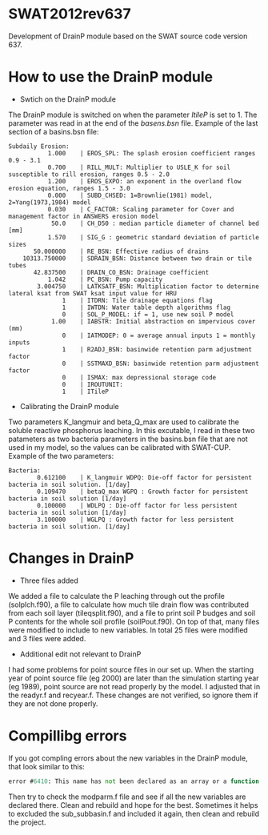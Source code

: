 # SWAT2012rev637
Development of DrainP module based on the SWAT source code version 637.

# How to use the DrainP module

* Swtich on the DrainP module

The DrainP module is switched on when the parameter *ItileP* is set to 1. The parameter was read in at the end of the *basens.bsn* file.
Example of the last section of a basins.bsn file:

```text
Subdaily Erosion:
           1.000    | EROS_SPL: The splash erosion coefficient ranges 0.9 - 3.1
           0.700    | RILL_MULT: Multiplier to USLE_K for soil susceptible to rill erosion, ranges 0.5 - 2.0
           1.200    | EROS_EXPO: an exponent in the overland flow erosion equation, ranges 1.5 - 3.0
           0.000    | SUBD_CHSED: 1=Brownlie(1981) model, 2=Yang(1973,1984) model
           0.030    | C_FACTOR: Scaling parameter for Cover and management factor in ANSWERS erosion model
            50.0    | CH_D50 : median particle diameter of channel bed [mm]
           1.570    | SIG_G : geometric standard deviation of particle sizes
       50.000000    | RE_BSN: Effective radius of drains
    10313.750000    | SDRAIN_BSN: Distance between two drain or tile tubes
       42.837500    | DRAIN_CO_BSN: Drainage coefficient
           1.042    | PC_BSN: Pump capacity
        3.004750    | LATKSATF_BSN: Multiplication factor to determine lateral ksat from SWAT ksat input value for HRU
               1    | ITDRN: Tile drainage equations flag
               1    | IWTDN: Water table depth algorithms flag
               0    | SOL_P_MODEL: if = 1, use new soil P model
            1.00    | IABSTR: Initial abstraction on impervious cover (mm)
               0    | IATMODEP: 0 = average annual inputs 1 = monthly inputs
               1    | R2ADJ_BSN: basinwide retention parm adjustment factor
               0    | SSTMAXD_BSN: basinwide retention parm adjustment factor
               0    | ISMAX: max depressional storage code
               0    | IROUTUNIT:
               1    | ITileP
```

* Calibrating the DrainP module

Two parameters K_langmuir and beta_Q_max are used to calibrate the soluble reactive phosphorus leaching. In this excutable, I read in these two patameters as two bacteria parameters in the basins.bsn file that are not used in my model, so the values can be calibrated with SWAT-CUP.
Example of the two parameters:


```text
Bacteria:
        0.612100    | K_langmuir WDPQ: Die-off factor for persistent bacteria in soil solution. [1/day]
        0.109470    | betaQ_max WGPQ : Growth factor for persistent bacteria in soil solution [1/day]
        0.100000    | WDLPQ : Die-off factor for less persistent bacteria in soil solution [1/day]
        3.100000    | WGLPQ : Growth factor for less persistent bacteria in soil solution. [1/day] 
```

# Changes in DrainP
* Three files added

We added a file to calculate the P leaching through out the profile (solplch.f90), a file to calculate how much tile drain flow was contributed from each soil layer (tileqsplit.f90), and a file to print soil P budges and soil P contents for the whole soil profile (soilPout.f90).
On top of that, many files were modified to include to new variables. In total 25 files were modified and 3 files were added.

* Additional edit not relevant to DrainP

I had some problems for point source files in our set up. When the starting year of point source file (eg 2000) are later than the simulation starting year (eg 1989), point source are not read properly by the model. I adjusted that in the readyr.f and recyear.f. These changes are not verified, so ignore them if they are not done properly.

# Compillibg errors
If you got compling errors about the new variables in the DrainP module, that look similar to this:

```fortran
error #6410: This name has not been declared as an array or a function.   [SOL_SOLPCON]
```

Then try to check the modparm.f file and see if all the new variables are declared there. Clean and rebuild and hope for the best.
Sometimes it helps to excluded the sub_subbasin.f and included it again, then clean and rebuild the project.
